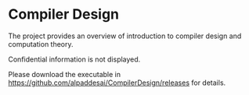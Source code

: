 # Compiler Design

The project provides an overview of introduction to compiler design and computation theory. 

Confidential information is not displayed.

Please download the executable in https://github.com/alpaddesai/CompilerDesign/releases for details.


